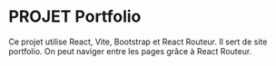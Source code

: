 # PROJET Portfolio

Ce projet utilise React, Vite, Bootstrap et React Routeur.
Il sert de site portfolio.
On peut naviger entre les pages grâce à React Routeur.
